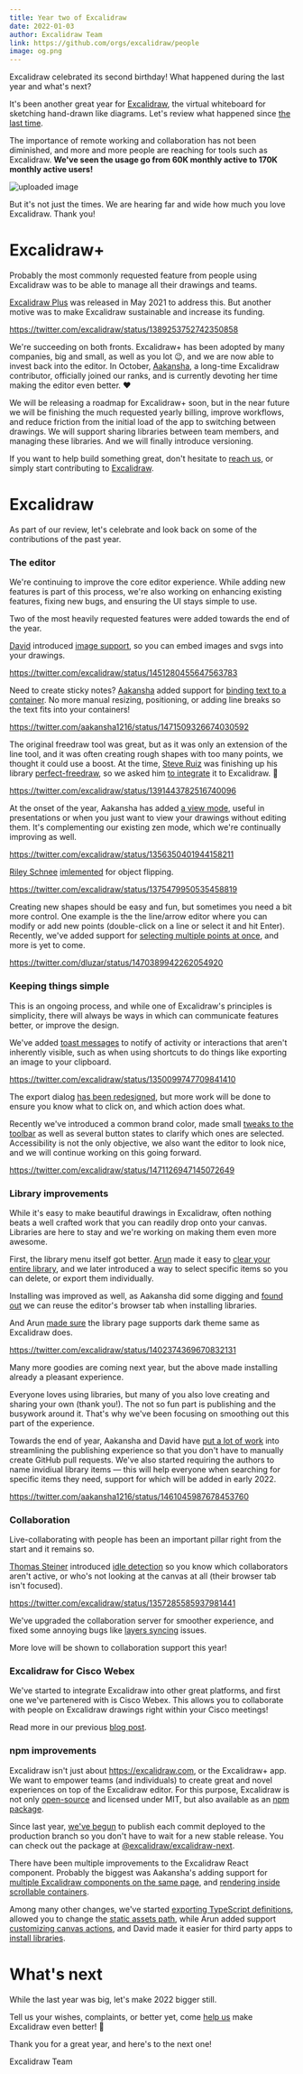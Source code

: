 ```yaml
---
title: Year two of Excalidraw
date: 2022-01-03
author: Excalidraw Team
link: https://github.com/orgs/excalidraw/people
image: og.png
---
```


Excalidraw celebrated its second birthday! What happened during the last year and what's next?

<!-- end -->

It's been another great year for [Excalidraw](https://excalidraw.com), the virtual whiteboard for sketching hand-drawn like diagrams. Let's review what happened since [the last time](https://blog.excalidraw.com/one-year-of-excalidraw/).

The importance of remote working and collaboration has not been diminished, and more and more people are reaching for tools such as Excalidraw. **We've seen the usage go from 60K monthly active to 170K monthly active users!**

![uploaded image](https://i.imgur.com/F4rK7ls.jpg)

But it's not just the times. We are hearing far and wide how much you love Excalidraw. Thank you!

# Excalidraw+

Probably the most commonly requested feature from people using Excalidraw was to be able to manage all their drawings and teams.

[Excalidraw Plus](https://plus.excalidraw.com) was released in May 2021 to address this. But another motive was to make Excalidraw sustainable and increase its funding.

https://twitter.com/excalidraw/status/1389253752742350858

We're succeeding on both fronts. Excalidraw+ has been adopted by many companies, big and small, as well as you lot 😉, and we are now able to invest back into the editor. In October, [Aakansha](https://twitter.com/aakansha1216), a long-time Excalidraw contributor, officially joined our ranks, and is currently devoting her time making the editor even better. ❤️

We will be releasing a roadmap for Excalidraw+ soon, but in the near future we will be finishing the much requested yearly billing, improve workflows, and reduce friction from the initial load of the app to switching between drawings. We will support sharing libraries between team members, and managing these libraries. And we will finally introduce versioning.

If you want to help build something great, don't hesitate to [reach us](mailto:careers@excalidraw.com), or simply start contributing to [Excalidraw](https://github.com/excalidraw/excalidraw).

# Excalidraw

As part of our review, let's celebrate and look back on some of the contributions of the past year.

### The editor

We're continuing to improve the core editor experience. While adding new features is part of this process, we're also working on enhancing existing features, fixing new bugs, and ensuring the UI stays simple to use.

Two of the most heavily requested features were added towards the end of the year.

[David](https://twitter.com/dluzar) introduced [image support](https://github.com/excalidraw/excalidraw/pull/4011), so you can embed images and svgs into your drawings.

https://twitter.com/excalidraw/status/1451280455647563783

Need to create sticky notes? [Aakansha](https://twitter.com/aakansha1216) added support for [binding text to a container](https://github.com/excalidraw/excalidraw/pull/4343). No more manual resizing, positioning, or adding line breaks so the text fits into your containers!

https://twitter.com/aakansha1216/status/1471509326674030592

The original freedraw tool was great, but as it was only an extension of the line tool, and it was often creating rough shapes with too many points, we thought it could use a boost. At the time, [Steve Ruiz](https://twitter.com/steveruizok) was finishing up his library [perfect-freedraw](https://github.com/steveruizok/perfect-freehand), so we asked him [to integrate](https://github.com/excalidraw/excalidraw/pull/3512) it to Excalidraw. 🙏

https://twitter.com/excalidraw/status/1391443782516740096

At the onset of the year, Aakansha has added [a view mode](https://github.com/excalidraw/excalidraw/pull/2840), useful in presentations or when you just want to view your drawings without editing them. It's complementing our existing zen mode, which we're continually improving as well.

https://twitter.com/excalidraw/status/1356350401944158211

[Riley Schnee](https://twitter.com/rileyschnee) [imlemented](https://github.com/excalidraw/excalidraw/pull/2520) for object flipping.

https://twitter.com/excalidraw/status/1375479950535458819

Creating new shapes should be easy and fun, but sometimes you need a bit more control. One example is the the line/arrow editor where you can modify or add new points (double-click on a line or select it and hit Enter). Recently, we've added support for [selecting multiple points at once](https://github.com/excalidraw/excalidraw/pull/4373), and more is yet to come.

https://twitter.com/dluzar/status/1470389942262054920

### Keeping things simple

This is an ongoing process, and while one of Excalidraw's principles is simplicity, there will always be ways in which can communicate features better, or improve the design.

We've added [toast messages](https://github.com/excalidraw/excalidraw/pull/2772) to notify of activity or interactions that aren't inherently visible, such as when using shortcuts to do things like exporting an image to your clipboard.

https://twitter.com/excalidraw/status/1350099747709841410

The export dialog [has been redesigned](https://github.com/excalidraw/excalidraw/pull/3613), but more work will be done to ensure you know what to click on, and which action does what.

Recently we've introduced a common brand color, made small [tweaks to the toolbar](https://github.com/excalidraw/excalidraw/pull/4387) as well as several button states to clarify which ones are selected. Accessibility is not the only objective, we also want the editor to look nice, and we will continue working on this going forward.

https://twitter.com/excalidraw/status/1471126947145072649

### Library improvements

While it's easy to make beautiful drawings in Excalidraw, often nothing beats a well crafted work that you can readily drop onto your canvas. Libraries are here to stay and we're working on making them even more awesome.

First, the library menu itself got better. [Arun](https://twitter.com/node_monk) made it easy to [clear your entire library](https://github.com/excalidraw/excalidraw/pull/2997), and we later introduced a way to select specific items so you can delete, or export them individually.

Installing was improved as well, as Aakansha did some digging and [found out](https://github.com/excalidraw/excalidraw/pull/3299) we can reuse the editor's browser tab when installing libraries.

And Arun [made sure](https://github.com/excalidraw/excalidraw-libraries/pull/106) the library page supports dark theme same as Excalidraw does.

https://twitter.com/excalidraw/status/1402374369670832131

Many more goodies are coming next year, but the above made installing already a pleasant experience.

Everyone loves using libraries, but many of you also love creating and sharing your own (thank you!). The not so fun part is publishing and the busywork around it. That's why we've been focusing on smoothing out this part of the experience.

Towards the end of year, Aakansha and David have [put a lot of work](https://github.com/excalidraw/excalidraw/pull/4115) into streamlining the publishing experience so that you don't have to manually create GitHub pull requests. We've also started requiring the authors to name invidiual library items — this will help everyone when searching for specific items they need, support for which will be added in early 2022.

https://twitter.com/aakansha1216/status/1461045987678453760

### Collaboration

Live-collaborating with people has been an important pillar right from the start and it remains so.

[Thomas Steiner](https://twitter.com/tomayac) introduced [idle detection](https://github.com/excalidraw/excalidraw/pull/2877) so you know which collaborators aren't active, or who's not looking at the canvas at all (their browser tab isn't focused).

https://twitter.com/excalidraw/status/1357285585937981441

We've upgraded the collaboration server for smoother experience, and fixed some annoying bugs like [layers syncing](https://github.com/excalidraw/excalidraw/pull/4076) issues.

More love will be shown to collaboration support this year!

### Excalidraw for Cisco Webex

We've started to integrate Excalidraw into other great platforms, and first one we've partenered with is Cisco Webex. This allows you to collaborate with people on Excalidraw drawings right within your Cisco meetings!

Read more in our previous [blog post](/webex-meetings-integration).

### npm improvements

Excalidraw isn't just about https://excalidraw.com, or the Excalidraw+ app. We want to empower teams (and individuals) to create great and novel experiences on top of the Excalidraw editor. For this purpose, Excalidraw is not only [open-source](https://github.com/excalidraw/excalidraw) and licensed under MIT, but also available as an [npm package](https://www.npmjs.com/package/@excalidraw/excalidraw).

Since last year, [we've begun](https://github.com/excalidraw/excalidraw/pull/3614) to publish each commit deployed to the production branch so you don't have to wait for a new stable release. You can check out the package at [@excalidraw/excalidraw-next](https://www.npmjs.com/package/@excalidraw/excalidraw-next).

There have been multiple improvements to the Excalidraw React component. Probably the biggest was Aakansha's adding support for [multiple Excalidraw components on the same page](https://github.com/excalidraw/excalidraw/issues/3043), and [rendering inside scrollable containers](https://github.com/excalidraw/excalidraw/pull/3018).

Among many other changes, we've started [exporting TypeScript definitions](https://github.com/excalidraw/excalidraw/pull/3337), allowed you to change the [static assets path](https://github.com/excalidraw/excalidraw/pull/3068), while Arun added support [customizing canvas actions](https://github.com/excalidraw/excalidraw/pull/3364), and David made it easier for third party apps to [install libraries](https://github.com/excalidraw/excalidraw/pull/3227).

# What's next

While the last year was big, let's make 2022 bigger still.

Tell us your wishes, complaints, or better yet, come [help us](https://github.com/excalidraw/excalidraw/issues) make Excalidraw even better! 🚀

Thank you for a great year, and here's to the next one!

Excalidraw Team
